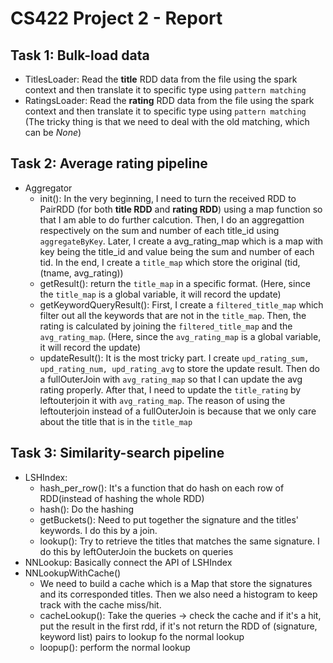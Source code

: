 # CS422 Project 2 - Report

## Task 1: Bulk-load data

- TitlesLoader: Read the **title** RDD data from the file using the spark context and then translate it to specific type using ```pattern matching```
- RatingsLoader: Read the **rating** RDD data from the file using the spark context and then translate it to specific type using ```pattern matching``` (The tricky thing is that we need to deal with the old matching, which can be *None*)

## Task 2: Average rating pipeline
- Aggregator
	- init(): In the very beginning, I need to turn the received RDD to PairRDD (for both **title RDD** and **rating RDD**) using a map function so that I am able to do further calcution. Then, I do an aggregattion respectively on the sum and number of each title_id using ```aggregateByKey```. Later, I create a avg_rating_map which is a map with key being the title_id and value being the sum and number of each tid. In the end, I create a ```title_map``` which store the original (tid, (tname, avg_rating))
	- getResult(): return the ```title_map``` in a specific format. (Here, since the ```title_map``` is a global variable, it will record the update)
	- getKeywordQueryResult(): First, I create a ```filtered_title_map``` which filter out all the keywords that are not in the ```title_map```. Then, the rating is calculated by joining the ```filtered_title_map``` and the ```avg_rating_map```. (Here, since the ```avg_rating_map``` is a global variable, it will record the update)
	- updateResult(): It is the most tricky part. I create ```upd_rating_sum, upd_rating_num, upd_rating_avg``` to store the update result. Then do a fullOuterJoin with ```avg_rating_map``` so that I can update the avg rating properly. After that, I need to update the ```title_rating``` by leftouterjoin it with ```avg_rating_map```. The reason of using the leftouterjoin instead of a fullOuterJoin is because that we only care about the title that is in the ```title_map```
	
## Task 3: Similarity-search pipeline
- LSHIndex:
	- hash_per_row(): It's a function that do hash on each row of RDD(instead of hashing the whole RDD)
	- hash(): Do the hashing
	- getBuckets(): Need to put together the signature and the titles' keywords. I do this by a join.
	- lookup(): Try to retrieve the titles that matches the same signature. I do this by leftOuterJoin the buckets on queries
- NNLookup: Basically connect the API of LSHIndex
- NNLookupWithCache()
	- We need to build a cache which is a Map that  store the signatures and its corresponded titles. Then we also need a histogram to keep track with the cache miss/hit.
	- cacheLookup(): Take the queries -> check the cache and if it's a hit, put the result in the first rdd, if it's not return the RDD of (signature, keyword list) pairs to lookup fo the normal lookup
	- loopup(): perform the normal lookup